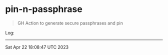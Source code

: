 # pin-n-passphrase

> GH Action to generate secure passphrases and pin

Log:

---

Sat Apr 22 18:08:47 UTC 2023
